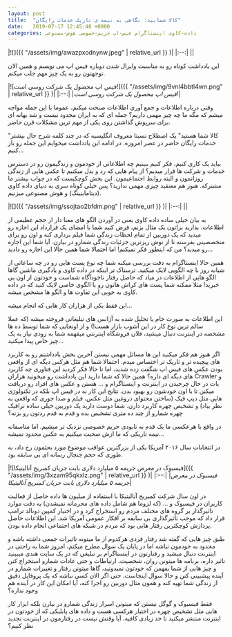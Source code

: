 ```yaml
---
layout: post
title:  "کالا شمایید: نگاهی به نیمه ی تاریک خدمات رایگان"
date:   2019-07-17 12:45:48 +0000
categories: داده-کاوی اینستاگرام فیس-اپ حریم-خصوصی هوش-مصنوعی
---
```

|![]({{ "/assets/img/awazpxodnynw.jpeg" | relative_url }} )|
|:--:|
||

این یادداشت کوتاه رو به مناسبت وایرال شدن دوباره فیس اپ می نویسم و همین الان توجهتون رو به یک چیز مهم جلب میکنم.

|![فیس اپ محصول یک شرکت روسی است!]({{ "/assets/img/9vnl4bbtl4wn.png" | relative_url }} )|
|:--:|
|*فیس اپ محصول یک شرکت روسی است!*|

وقتی درباره اطلاعات و جمع آوری اطلاعات صبحت میکنم، عموما با این جمله مواجه میشم که مگه ما چه چیز مهمی داریم؟ جمله ای که به ایران محدود نیست و شد بهانه ای برای سرپوش گذاشتن روی یکی از مهم ترین مشکلات قرن حاضر.

"کالا شما هستید" یک اصطلاح نسبتا معروف انگلیسیه که در چند کلمه شرح حال بیشتر خدمات رایگان حاضر در عصر امروزه. در ادامه این یادداشت میخوایم این جمله رو باز کنیم...

بیاید یک کاری کنیم، فکر کنیم ببینیم چه اطلاعاتی از خودمون و زندگیمون رو در دسترس خدمات و شرکت ها قرار میدیم؟ از پیام هایی که رد و بدل میکنیم تا عکس هایی از زندگی روزانمون و البته روابط اجتماعیمون. این بخش کوچکیست که در جواب بیشتر ما مشترکه. هنوز هم معتقید چیزی مهمی ندارید؟ پس خیلی کوتاه سری به دنیای داده کاوی (دیتاماینینگ) و هوش مصنوعی میزنیم.

|![]({{ "/assets/img/ssojtao2bfdm.png" | relative_url }} )|
|:--:|
||

  

به بیان خیلی ساده داده کاوی یعنی در آوردن الگو های معنا دار از حجم عظیمی از اطلاعات. بذارید براتون یک مثال بزنم، فرض کنید شما با امضای یک قرارداد این اجازه رو میدید که یک دوربین از تمام لحظات زندگی شما فیلم برداری کنه و اون رو برای متخصصینی بفرسته تا از توش ریزترین جزئیات زندگی شمارو در بیارن. آیا شما این اجازه رو میدید؟ من که اینطور فکر نمیکنم! اما احتمالا شما همین حالا این اجازه رو دادید...

همین حالا اینستاگرام به دقت بررسی میکنه شما چه نوع پست هایی رو در چه ساعاتی از شبانه روز با چه الگویی لایک میکنید. ترسناک تر اینکه در داده کاوی و یادگیری ماشین گاها الگو هایی از اطلاعات در میاد که حاصل رفتار ناخودآگاه شماست و خودتون از اون بی خبرید! مثلا ممکنه شما پست های کراش هاتون رو با الگوی خاصی لایک کنید که در داده کاوی به خوبی این تفاوت ها و الگو ها مشخص میشه.

این فقط یکی از هزاران کار هایی که انجام میشه...

این اطلاعات به صورت خام یا تحلیل شده به آژانس های تبلیغاتی فروخته میشه (که عملا سالم ترین نوع کار در این آشوب بازار هست!) و از اونجایی که شما توسط ده ها مشخصه در اینترنت دنبال میشید، فلان فروشگاه اینترنتی میفهمه شما به زودی نیاز به یک چیز خاص پیدا میکنید...

اگر هنوز هم فکر میکنید این ها مسائل مهمی نیستن آخرین بخش یادداشتم رو به کاربرد های پیچیده تر و تاریک تر اختصاص میدم. احتمالا شما هم مثل هرکس دیگه ای از واقعی بودن عکس های فیس اپ شگفت زده شدید، اما تا حالا فکر کردید این فناوری چه کاربرد های دیگه ای داره؟ همین حالا که شما دارید این یادداشت رو میخونید هزاران Crawler و بات در حال چرخیدن در اینترنت و اینستاگرام و ... هستن و عکس های افراد رو دریافت میکنن تا با اون خودشون رو بهبود بدن. نتایج این کار نه در فیس اپ بلکه در تکنولوژی هایی مثل دیپ فیک (ساختن محتوای دروغین مثل عکس، فیلم و صدا جوری که واقعی به نظر بیاد) و تشخیص چهره کاربرد دارن. شما دوست دارید یک دوربین خیلی ساده ترافیک چهره شمارو از چند ده متری تشخیص بده و قدم به قدم ردتون رو بزنه؟

در واقع با هرعکسی ما یک قدم به نابودی حریم خصوصی نزدیک تر میشیم. اما متاسفانه نیمه تاریکی که ما ازش صحبت میکنیم به عکس محدود نمیشه...

در انتخابات سال ۲۰۱۶ آمریکا یکی از بزرگترین عواقب موضوع مورد بحثمون رخ داد، به طوری که حجم جنجال رسانه ای بی سابقه بود.

|![فیسبوک در معرض جریمه ۵ میلیارد دلاری بابت جریان کمبریج آنالیتیکا]({{ "/assets/img/3xzam95qkxlz.png" | relative_url }} )|
|:--:|
|*فیسبوک در معرض جریمه ۵ میلیارد دلاری بابت جریان کمبریج آنالیتیکا*|

در اون سال شرکت کمبریج آنالیتیکا با استفاده از میلیون ها داده حاصل از فعالیت کاربران در فیسبوک و ... (که لزوما هم شامل داده های محرمانه نمیشدن) به دقت موارد تاثیرگذار بر گروه های مختلف مردم رو استخراج کرد و در اختیار کمپین دونالد ترامپ قرار داد که موجب تاثیرگذاری بی سابقه بر افکار عمومی آمریکا شد. این اطلاعات حاصل پردازش کوچکترین رفتار هایی بود که مردم در شبکه های اجتماعی انجام داده بودن.

طبق چیز هایی که گفته شد رفتار فردی هرکدوم از ما میتونه تاثیرات جمعی داشته باشه و محدود به خودمون نباشه اما در پایان یک سوال مطرح میکنم، امروز شما به راحتی در اینترنت دنبال میشید و رفتارتون در اینستاگرام بر تبلیغی که در یک سایت هندی میبینید تاثیر داره، برنامه ها میتونن روان، شخصیت، ارتباطات و حتی عادات شمارو استخراج کنن و چیز هایی از شما بفهمن که خودتون نمیدونید، گاها میتونن رفتار و تغییرات شمارو در آینده پیشبینی کنن و حالا سوال اینجاست، حتی اگر الان کسی نباشه که یک پروفایل دقیق از زندگی شما تهیه کنه و همون مثال دوربین رو اجرا کنه، آیا امکان این کار در آینده هم وجود نداره؟

فقط فیسبوک و گوگل نیستن که میتونن اسرار زندگی شمارو در بیارن بلکه ابزار کار هایی مثل تشخیص چهره در اختیار هرکسی هست و داده های پابلیکی که از خودتون در اینترنت منتشر میکنید تا حد زیادی کافیه، آیا وقتش نیست در رفتارمون در اینترنت تجدید نظر کنیم؟